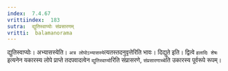 ```yaml
---
index:  7.4.67
vrittiindex:  183
sutra:  द्युतिस्वाप्योः संप्रसारणम्
vritti:  balamanorama 
---
```


द्युतिस्वाप्योः। अभ्यासस्येति। `अत्र लोपोऽभ्यासस्ये`त्यतस्तदनुवृत्तेरिति भावः। दिद्युते इति। द्वित्वे `हलादिः शेषः` इत्यनेन यकारस्य लोपे प्राप्ते तदपवादत्वेन `द्युतिस्वाप्यो`रिति संप्रासरणे, `संप्रसारणाच्चे`ति उकारस्य पूर्वरूपे रूपम्। 

